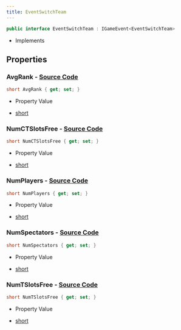 ```yaml
---
title: EventSwitchTeam
---
```


```csharp
public interface EventSwitchTeam : IGameEvent<EventSwitchTeam>
```

- Implements

## Properties

### **AvgRank** - [Source Code](https://github.com/swiftly-solution/swiftlys2/blob/main/managed/src/SwiftlyS2.Generated/GameEvents/Interfaces/EventSwitchTeam.cs#L37)

```csharp
short AvgRank { get; set; }
```

- Property Value

- [short](https://learn.microsoft.com/dotnet/api/system.int16)

### **NumCTSlotsFree** - [Source Code](https://github.com/swiftly-solution/swiftlys2/blob/main/managed/src/SwiftlyS2.Generated/GameEvents/Interfaces/EventSwitchTeam.cs#L47)

```csharp
short NumCTSlotsFree { get; set; }
```

- Property Value

- [short](https://learn.microsoft.com/dotnet/api/system.int16)

### **NumPlayers** - [Source Code](https://github.com/swiftly-solution/swiftlys2/blob/main/managed/src/SwiftlyS2.Generated/GameEvents/Interfaces/EventSwitchTeam.cs#L23)

```csharp
short NumPlayers { get; set; }
```

- Property Value

- [short](https://learn.microsoft.com/dotnet/api/system.int16)

### **NumSpectators** - [Source Code](https://github.com/swiftly-solution/swiftlys2/blob/main/managed/src/SwiftlyS2.Generated/GameEvents/Interfaces/EventSwitchTeam.cs#L30)

```csharp
short NumSpectators { get; set; }
```

- Property Value

- [short](https://learn.microsoft.com/dotnet/api/system.int16)

### **NumTSlotsFree** - [Source Code](https://github.com/swiftly-solution/swiftlys2/blob/main/managed/src/SwiftlyS2.Generated/GameEvents/Interfaces/EventSwitchTeam.cs#L42)

```csharp
short NumTSlotsFree { get; set; }
```

- Property Value

- [short](https://learn.microsoft.com/dotnet/api/system.int16)

